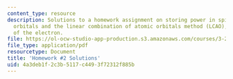 ```yaml
---
content_type: resource
description: Solutions to a homework assignment on storing power in spinach, molecular
  orbitals and the linear combination of atomic orbitals method (LCAO), and the spin
  of the electron.
file: https://ol-ocw-studio-app-production.s3.amazonaws.com/courses/3-23-electrical-optical-and-magnetic-properties-of-materials-fall-2007/4a3deb1f2c3b5117c4493f72312f885b_sol2.pdf
file_type: application/pdf
resourcetype: Document
title: 'Homework #2 Solutions'
uid: 4a3deb1f-2c3b-5117-c449-3f72312f885b
---
```

